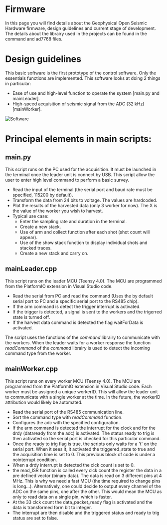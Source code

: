 # Firmware

In this page you will find details about the Geophysical Open Seismic Hardware firmware, design guidelines and current stage of development. The details about the librairy used in the projects can be found in the command and ad7768 files.

# Design guidelines

This basic software is the first prototype of the control software. Only the essentials functions are implemented. This software looks at doing 2 things in particular:

- Ease of use and high-level function to operate the system [main.py and mainLeader].
- High-speed acquisition of seismic signal from the ADC (32 kHz) [mainWorker].

![Software](https://github.com/armercier/Open-seismic-electrical-design/blob/documentation/media/software.png)

# Principal elements in main scripts:

## main.py

This script runs on the PC used for the acquisition. It must be launched in the terminal once the leader unit is connect by USB. This script allow the user to enter high level command to perform a basic survey.

- Read the input of the terminal (the serial port and baud rate must be specified, 115200 by default).
- Transform the data from 24 bits to voltage. The values are hardcoded.
- Plot the results of the harvested data (only 3 worker for now).
  The X is the value of the worker you wish to harvest.
- Typical use case:
  - Enter the sampling rate and duration in the terminal.
  - Create a new stack.
  - Use of arm and collect function after each shot (shot count will appear).
  - Use of the show stack function to display individual shots and stacked traces.
  - Create a new stack and carry on.


## mainLeader.cpp

This script runs on the leader MCU (Teensy 4.0). The MCU are programmed from the PlatformIO extension in Visual Studio code.

- Read the serial from PC and read the command (Uses the by default serial port to PC and a specific serial port to the RS485 chip).
 - If the arm command is detect the trigger interrupt is activated.
 - If the trigger is detected, a signal is sent to the workers and the trigerred state is turned off.
- If the harvest data command is detected the flag waitForData is activated.

The script uses the functions of the _command_ librairy to communicate with the workers. When the leader waits for a worker response the function _readCommand_ of the _command_ librairy is used to detect the incoming command type from the worker.

## mainWorker.cpp

This script runs on every worker MCU (Teensy 4.0). The MCU are programmed from the PlatformIO extension in Visual Studio code. Each worker must be assigned a unique workerID. This will allow the leader unit to communicate with a single worker at the time. In the future, the workerID attribution would likely be automated.

- Read the serial port of the RS485 communication line.
- Sort the command type with _readCommand_ function.
- Configures the adc with the specified configuration.
- If the arm command is detected the interrupt for the clock and for the drdy (dataready from the adc) is activated. The status ready to trig is then activated so the serial port is checked for this particular command.
- Once the ready to trig flag is true, the scripts only waits for a 't' on the serial port. When it sees it, it activated the triggered_state to true and the acquisition time is set to 0. This previous block of code is under a nointerrupt condition.
- When a drdy interrupt is detected the clck count is set to 0.
- the read_ISR function is called every clck count the register the data in a pre defined vector (binary data). The data is read on 3 different pins at 4 MHz. This is why we need a fast MCU (the time required to change pins is long...). Alternatively, one could decide to output every channel of the ADC on the same pins, one after the other. This would mean the MCU as only to read data on a single pin, which is faster.
- At the 33 clck count the data_packet_ready flag is activated and the data is transformed form bit to integer.
- The interrupt are then disable and the triggered status and ready to trig status are set to false.
